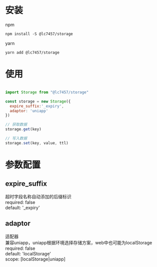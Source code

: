 # 安装

npm
```shell
npm install -S @lc7457/storage
```

yarn
```shell
yarn add @lc7457/storage
```

# 使用
```javascript

import Storage from "@lc7457/storage"

const storage = new Storage({
  expire_suffix:'_expiry',
  adaptor: 'uniapp'
})

// 获取数据
storage.get(key)

// 写入数据
storage.set(key, value, ttl)

```

# 参数配置
## expire_suffix
超时字段名称自动添加的后缀标识   
required: false   
default: '_expiry'   

## adaptor
适配器   
兼容uniapp，uniapp根据环境选择存储方案，web中也可能为localStorage   
required: false   
default: 'localStorage'   
scope: [localStorage|uniapp]   


